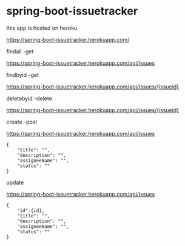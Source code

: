 # spring-boot-issuetracker

this app is hosted on heroku

https://spring-boot-issuetracker.herokuapp.com/

findall -get

https://spring-boot-issuetracker.herokuapp.com/api/issues

findbyid -get

https://spring-boot-issuetracker.herokuapp.com/api/issues/{issueid}

deletebyid -delete

https://spring-boot-issuetracker.herokuapp.com/api/issues/{issueid}

create -post

https://spring-boot-issuetracker.herokuapp.com/api/issues

    {
        "title": "",
        "description": "",
        "assigneeName": "",
        "status": ""
    }

update

https://spring-boot-issuetracker.herokuapp.com/api/issues
    
    {
        "id":{id},
        "title": "",
        "description": "",
        "assigneeName": "",
        "status": ""
    }

